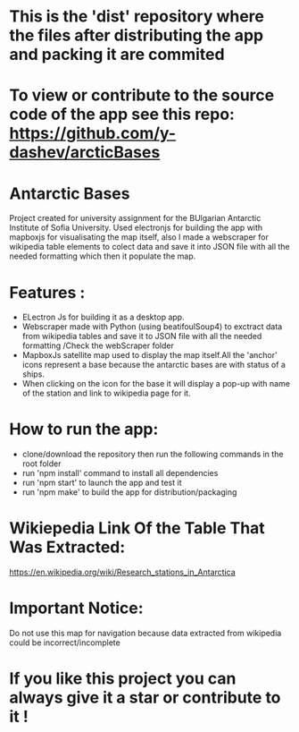 # This is the 'dist' repository where the files after distributing the app and packing it are commited
# To view or contribute to the source code of the app see this repo: https://github.com/y-dashev/arcticBases
# Antarctic Bases
Project created for university assignment for the BUlgarian Antarctic Institute of Sofia University.
Used electronjs for building the app with mapboxjs for visualisating the map itself, also I made a webscraper for wikipedia table elements to colect data and save it into JSON file with all the needed formatting which then it  populate the map.

# Features :
- ELectron Js for building it as a desktop app.
- Webscraper made with Python (using beatifoulSoup4) to exctract data from wikipedia tables and save it to JSON file with all the needed formatting /Check the webScraper folder
- MapboxJs satellite map used to display the map itself.All the 'anchor' icons represent a base  because the antarctic bases are with status of a ships.
- When clicking on the icon for the base it will display a pop-up with name of the station and link to wikipedia page for it.


# How to run the app:
- clone/download the repository then run the following commands in the root folder
- run 'npm install' command to install all dependencies
- run 'npm start' to launch the app and test it
- run 'npm make' to build the app for distribution/packaging

# Wikiepedia Link Of the Table That Was Extracted:
https://en.wikipedia.org/wiki/Research_stations_in_Antarctica


# Important Notice:
Do not use this map for navigation because data extracted from wikipedia could be incorrect/incomplete

# If you like this project you can always give it a star or contribute to it !
